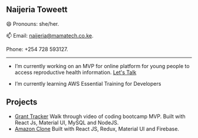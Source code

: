 ## Naijeria Toweett 
😄 Pronouns: she/her.

📫 
Email:  naijeria@mamatech.co.ke.

Phone:  +254 728 593127.

---

-   I’m currently working on an MVP for online platform for young people to access reproductive health information. [Let's Talk](https://github.com/nashthecoder/letstalk_w)

-   I’m currently learning AWS Essential Training for Developers

## Projects 

 - [Grant Tracker](https://www.youtube.com/watch?v=xk2gf_8qUTE) Walk through video of coding bootcamp MVP. Built with React Js, Material UI, MySQL and NodeJS.
 - [Amazon Clone](https://my-amazon-clone-ke.netlify.app) Built with React JS, Redux, Material UI and Firebase. 







